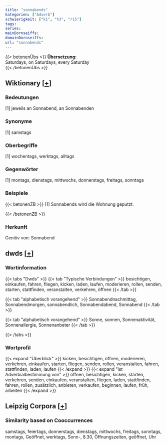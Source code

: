 ```yaml
---
title: "sonnabends"
kategorien: ["Adverb"]
schwierigkeit: ["k1", "h3", "r15"]
tags:
series:
mainDornseiffs:
domainDornseiffs:
url: "sonnabends"
---
```


{{< betonenÜbs >}}
**Übersetzung:**  
Saturdays, on Saturdays, every  Saturday  
{{< /betonenÜbs >}}

## Wiktionary [[+](https://de.wiktionary.org/wiki/sonnabends)]

### Bedeutungen
[1] jeweils an Sonnabend, an Sonnabenden  

### Synonyme
[1] samstags  

### Oberbegriffe
[1] wochentags, werktags, alltags  

### Gegenwörter
[1] montags, dienstags, mittwochs, donnerstags, freitags, sonntags  

### Beispiele
{{< betonenZB >}}
[1] Sonnabends wird die Wohnung geputzt.  

{{< /betonenZB >}}
### Herkunft
Genitiv von: Sonnabend  



## dwds [[+](https://www.dwds.de/wb/sonnabends)]

### Wortinformation
{{< tabs "Dwds" >}}
{{< tab "Typische Verbindungen" >}}
besichtigen, einkaufen, fahren, fliegen, kicken, laden, laufen, moderieren, rollen, senden, starten, stattfinden, veranstalten, verkehren, öffnen
{{< /tab >}}

{{< tab "alphabetisch vorangehend" >}}
Sonnabendnachmittag, Sonnabendmorgen, sonnabendlich, Sonnabendabend, Sonnabend
{{< /tab >}}

{{< tab "alphabetisch vorangehend" >}}
Sonne, sonnen, Sonnenaktivität, Sonnenallergie, Sonnenanbeter
{{< /tab >}}

{{< /tabs >}}

### Wortprofil
{{< expand "Überblick" >}} kicken, besichtigen, öffnen, moderieren, verkehren, einkaufen, starten, fliegen, senden, rollen, veranstalten, fahren, stattfinden, laden, laufen {{< /expand >}}
{{< expand "ist Adverbialbestimmung von" >}} öffnen, besichtigen, kicken, starten, verkehren, senden, einkaufen, veranstalten, fliegen, laden, stattfinden, fahren, rollen, zusätzlich, anbieten, verkaufen, beginnen, laufen, früh, arbeiten {{< /expand >}}

## Leipzig Corpora [[+](https://corpora.uni-leipzig.de/en/res?word=sonnabends&corpusId=deu_newscrawl-public_2018)]


### Similarity based on Cooccurrences
samstags, feiertags, donnerstags, dienstags, mittwochs, freitags, sonntags, montags, Geöffnet, werktags, Sonn-, 8.30, Öffnungszeiten, geöffnet, Uhr

